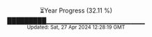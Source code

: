 <p align="center">
⏳Year Progress (32.11 %) <br>
█████████▁▁▁▁▁▁▁▁▁▁▁▁▁▁▁▁▁▁▁▁▁ <br>
<sub>Updated: Sat, 27 Apr 2024 12:28:19 GMT</sub>
</p>


